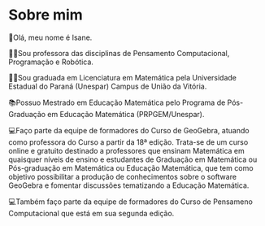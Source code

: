 # Sobre mim

👋Olá, meu nome é Isane.

👩‍🏫Sou professora das disciplinas de Pensamento Computacional, Programação e Robótica.

👩‍🎓Sou graduada em Licenciatura em Matemática pela Universidade Estadual do Paraná (Unespar) Campus de União da Vitória.

📚Possuo Mestrado em Educação Matemática pelo Programa de Pós-Graduação em Educação Matemática (PRPGEM/Unespar).

💻Faço parte da equipe de formadores do Curso de GeoGebra, atuando como professora do Curso a partir da 18ª edição. Trata-se de um curso online e gratuito destinado a professores que ensinam Matemática em quaisquer níveis de ensino e estudantes de Graduação em Matemática ou Pós-graduação em Matemática ou Educação Matemática, que tem como objetivo possibilitar a produção de conhecimentos sobre o software GeoGebra e fomentar discussões tematizando a Educação Matemática.

💻Também faço parte da equipe de formadores do Curso de Pensameno Computacional que está em sua segunda edição.
